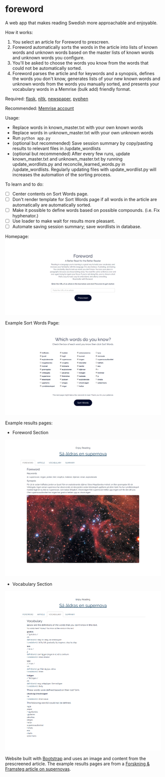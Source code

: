 # foreword
A web app that makes reading Swedish more approachable and enjoyable. 

How it works:
1. You select an article for Foreword to prescreen.
2. Foreword automatically sorts the words in the article into lists of known words and unknown words based on the master lists of known words and unknown words you configure.
3. You'll be asked to choose the words you know from the words that could not be automatically sorted. 
4. Foreword parses the article and for keywords and a synopsis, defines the words you don't know, generates lists of your new known words and unknown words from the words you manually sorted, and presents your vocabulary words in a Memrise (bulk add) friendly format. 

Required: <a href="http://flask.pocoo.org/">flask</a>, <a href="http://www.nltk.org/">nltk</a>, <a href="https://newspaper.readthedocs.io/en/latest/">newspaper</a>, <a href="http://pyphen.org/">pyphen</a>

Recommended: <a href="https://www.memrise.com/">Memrise account</a>

Usage:
- Replace words in known_master.txt with your own known words
- Replace words in unknown_master.txt with your own unknown words
- Run <code>python app.py</code>
- (optional but recommended) Save session summary by copy/pasting results to relevant files in /update_wordlists
- (optional but recommended) After every few runs, update known_master.txt and unknown_master.txt by running update_wordlists.py and reconcile_learned_words.py in /update_wordlists. Regularly updating files with update_wordlist.py will increases the automation of the sorting process.

To learn and to do:
- [ ] Center contents on Sort Words page.
- [ ] Don't render template for Sort Words page if all words in the article are automatically are automatically sorted.
- [ ] Make it possible to define words based on possible compounds. (i.e. Fix hyphenator.)
- [ ] Use loader to make wait for results more pleasant.
- [ ] Automate saving session summary; save wordlists in database.

Homepage:
<img src="https://github.com/codesue/foreword/blob/master/screenshots/foreword_index.png" alt="screenshot of Foreword homepage" />

Example Sort Words Page:
<img src="https://github.com/codesue/foreword/blob/master/screenshots/foreword_supernova_sortwords.png" alt="screenshot of Foreword Sort Words supernova results" />

Example results pages:
- Foreword Section
<img src="https://github.com/codesue/foreword/blob/master/screenshots/foreword_supernova_results_foreword.png" alt="screenshot of Foreword Foreword Section supernova results" />


- Vocabulary Section
<img src="https://github.com/codesue/foreword/blob/master/screenshots/foreword_supernova_results_vocabulary.png" alt="screenshot of Foreword Vocabulary Section supernova results" />

Website built with <a href="https://getbootstrap.com/">Bootstrap</a> and uses an image and content from the prescreened article. The example results pages are from a <a href ="http://fof.se/tidning/2017/4/artikel/sa-aldras-en-supernova">Forskning & Framsteg article on supernovas</a>.
